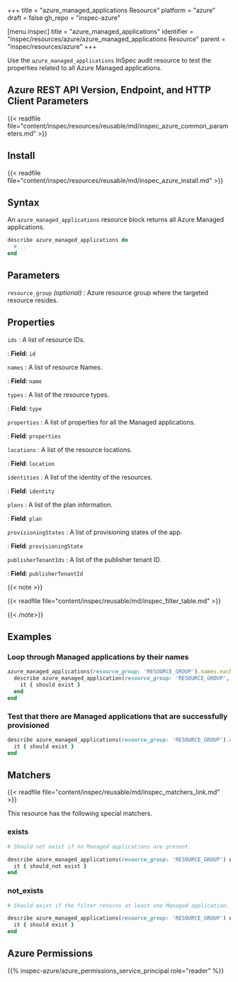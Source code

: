 +++
title = "azure_managed_applications Resource"
platform = "azure"
draft = false
gh_repo = "inspec-azure"

[menu.inspec]
title = "azure_managed_applications"
identifier = "inspec/resources/azure/azure_managed_applications Resource"
parent = "inspec/resources/azure"
+++

Use the `azure_managed_applications` InSpec audit resource to test the properties related to all Azure Managed applications.

## Azure REST API Version, Endpoint, and HTTP Client Parameters

{{< readfile file="content/inspec/resources/reusable/md/inspec_azure_common_parameters.md" >}}

## Install

{{< readfile file="content/inspec/resources/reusable/md/inspec_azure_install.md" >}}

## Syntax

An `azure_managed_applications` resource block returns all Azure Managed applications.

```ruby
describe azure_managed_applications do
  #...
end
```

## Parameters

`resource_group`  _(optional)_
: Azure resource group where the targeted resource resides.

## Properties

`ids`
: A list of resource IDs.

: **Field**: `id`

`names`
: A list of resource Names.

: **Field**: `name`

`types`
: A list of the resource types.

: **Field**: `type`

`properties`
: A list of properties for all the Managed applications.

: **Field**: `properties`

`locations`
: A list of the resource locations.

: **Field**: `location`

`identities`
: A list of the identity of the resources.

: **Field**: `identity`

`plans`
: A list of the plan information.

: **Field**: `plan`

`provisioningStates`
: A list of provisioning states of the app.

: **Field**: `provisioningState`

`publisherTenantIds`
: A list of the publisher tenant ID.

: **Field**: `publisherTenantId`

{{< note >}}

{{< readfile file="content/inspec/reusable/md/inspec_filter_table.md" >}}

{{< /note>}}

## Examples

### Loop through Managed applications by their names

```ruby
azure_managed_applications(resource_group: 'RESOURCE_GROUP').names.each do |name|
  describe azure_managed_application(resource_group: 'RESOURCE_GROUP', name: name) do
    it { should exist }
  end
end
```

### Test that there are Managed applications that are successfully provisioned

```ruby
describe azure_managed_applications(resource_group: 'RESOURCE_GROUP').where(provisioningState: 'Succeeded') do
  it { should exist }
end
```

## Matchers

{{< readfile file="content/inspec/reusable/md/inspec_matchers_link.md" >}}

This resource has the following special matchers.

### exists

```ruby
# Should not exist if no Managed applications are present.

describe azure_managed_applications(resource_group: 'RESOURCE_GROUP') do
  it { should_not exist }
end
```

### not_exists

```ruby
# Should exist if the filter returns at least one Managed application.

describe azure_managed_applications(resource_group: 'RESOURCE_GROUP') do
  it { should exist }
end
```

## Azure Permissions

{{% inspec-azure/azure_permissions_service_principal role="reader" %}}
